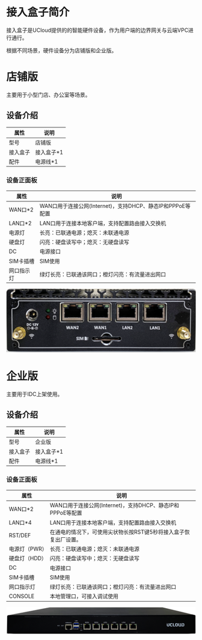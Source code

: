 

# 接入盒子简介

接入盒子是UCloud提供的的智能硬件设备，作为用户端的边界网关与云端VPC进行通行。

根据不同场景，硬件设备分为店铺版和企业版。

# 店铺版

主要用于小型门店、办公室等场景。

## 设备介绍

| 属性   | 说明        |
| ---- | --------- |
| 型号   | 店铺版       |
| 接入盒子 | 接入盒子*1 |
| 配件   | 电源线*1  |

### 设备正面板

| 属性        | 说明                                        |
| --------- | ----------------------------------------- |
| WAN口*2 | WAN口用于连接公网(Internet)，支持DHCP、静态IP和PPPoE等配置 |
| LAN口*2 | LAN口用于连接本地客户端，支持配置路由接⼊交换机                 |
| 电源灯       | 长亮：已联通电源；熄灭：未联通电源                         |
| 硬盘灯       | 闪亮：硬盘读写中；熄灭：无硬盘读写                         |
| DC        | 电源接口                                      |
| SIM卡插槽    | SIM使用                                     |
| 网口指示灯     | 绿灯长亮：已联通该网口；橙灯闪亮：有流量进出网口                  |

![image](/images/introduction/店铺正面.png)

# 企业版

主要用于IDC上架使用。

## 设备介绍

| 属性   | 说明        |
| ---- | --------- |
| 型号   | 企业版       |
| 接入盒子 | 接入盒子*1 |
| 配件   | 电源线*1  |

### 设备正面板

| 属性        | 说明                                        |
| --------- | ----------------------------------------- |
| WAN口*2 | WAN口用于连接公网(Internet)，支持DHCP、静态IP和PPPoE等配置 |
| LAN口*4 | LAN口用于连接本地客户端，支持配置路由接⼊交换机                 |
| RST/DEF | 在通电的情况下，可使用尖状物长按RST键5秒将接入盒子恢复出厂设置。        |
| 电源灯（PWR）  | 长亮：已联通电源；熄灭：未联通电源                         |
| 硬盘灯（HDD）  | 闪亮：硬盘读写中；熄灭：无硬盘读写                         |
| DC        | 电源接口                                      |
| SIM卡插槽    | SIM使用                                     |
| 网口指示灯     | 绿灯长亮：已联通该网口；橙灯闪亮：有流量进出网口                  |
| CONSOLE   | 本地管理口，可接入调试使用                             |

![image](/images/introduction/企业正面.png)
